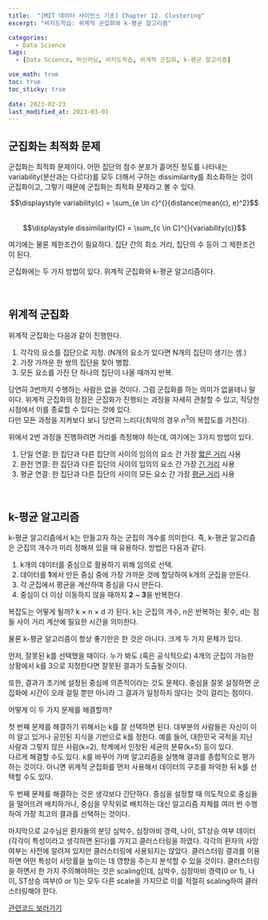 ```yaml
---
title:  "[MIT 데이터 사이언스 기초] Chapter 12. Clustering"
excerpt: "비지도학습: 위계적 군집화와 k-평균 알고리즘"

categories:
  - Data Science
tags:
  - [Data Science, 머신러닝, 비지도학습, 위계적 군집화, k-평균 알고리즘]

use_math: true
toc: true
toc_sticky: true
 
date: 2023-02-23
last_modified_at: 2023-03-01
---
```


## 군집화는 최적화 문제
군집화는 최적화 문제이다. 어떤 집단의 점수 분포가 흩어진 정도를 나타내는 variability(분산과는 다르다)를 모두 더해서 구하는 dissimilarity를 최소화하는 것이 군집화이고, 그렇기 때문에 군집화는 최적화 문제라고 볼 수 있다.

$$\displaystyle variability(c) = \sum_{e \in c}^{}{distance(mean(c), e)^2}$$      
$$\displaystyle dissimilarity(C) = \sum_{c \in C}^{}{variability(c)}$$

여기에는 물론 제한조건이 필요하다. 집단 간의 최소 거리, 집단의 수 등이 그 제한조건이 된다.

군집화에는 두 가지 방법이 있다. 위계적 군집화와 k-평균 알고리즘이다.  

<br/>

## 위계적 군집화
위계적 군집화는 다음과 같이 진행한다.
1. 각각의 요소를 집단으로 지정. (N개의 요소가 있다면 N개의 집단이 생기는 셈.)
2. 가장 가까운 한 쌍의 집단을 찾아 병합.
3. 모든 요소를 가진 단 하나의 집단이 나올 때까지 반복.

당연히 3번까지 수행하는 사람은 없을 것이다. 그럼 군집화를 하는 의미가 없을테니 말이다. 위계적 군집화의 장점은 군집화가 진행되는 과정을 자세히 관찰할 수 있고, 적당한 시점에서 이를 종료할 수 있다는 것에 있다.      
다만 모든 과정을 지켜보다 보니 당연히 느리다(최악의 경우 $n^3$의 복잡도를 가진다).

위에서 2번 과정을 진행하려면 거리를 측정해야 하는데, 여기에는 3가지 방법이 있다.
1. 단일 연결: 한 집단과 다른 집단의 사이의 임의의 요소 간 가장 <u>짧은 거리</u> 사용
2. 완전 연결: 한 집단과 다른 집단의 사이의 임의의 요소 간 가장 <u>긴 거리</u> 사용
3. 평균 연결: 한 집단과 다른 집단의 사이의 모든 요소 간 가장 <u>평균 거리</u> 사용


<br/>

## k-평균 알고리즘
k-평균 알고리즘에서 k는 만들고자 하는 군집의 개수를 의미한다. 즉, k-평균 알고리즘은 군집의 개수가 미리 정해져 있을 때 유용하다. 방법은 다음과 같다.
1. k개의 데이터를 중심으로 활용하기 위해 임의로 선택.
2. 데이터를 **1**에서 만든 중심 중에 가장 가까운 것에 할당하여 k개의 군집을 만든다.
3. 각 군집에서 평균을 계산하여 중심을 다시 만든다.
4. 중심이 더 이상 이동하지 않을 때까지 **2** ~ **3**을 반복한다.

복잡도는 어떻게 될까? k $\times$ n $\times$ d 가 된다. k는 군집의 개수, n은 반복하는 횟수, d는 점들 사이 거리 계산에 필요한 시간을 의미한다.

물론 k-평균 알고리즘이 항상 좋기만은 한 것은 아니다. 크게 두 가지 문제가 있다.

먼저, 잘못된 k를 선택했을 때이다. 누가 봐도 (혹은 공식적으로) 4개의 군집이 가능한 상황에서 k를 3으로 지정한다면 잘못된 결과가 도출될 것이다.

또한, 결과가 초기에 설정된 중심에 의존적이라는 것도 문제다. 중심을 잘못 설정하면 군집화에 시간이 오래 걸릴 뿐만 아니라 그 결과가 일정하지 않다는 것이 걸리는 점이다.

어떻게 이 두 가지 문제를 해결할까?

첫 번째 문제를 해결하기 위해서는 k를 잘 선택하면 된다. 대부분의 사람들은 자신이 이미 알고 있거나 공인된 지식을 기반으로 k를 정한다. 예를 들어, 대한민국 국적을 지닌 사람과 그렇지 않은 사람(k=2), 학계에서 인정된 세균의 분류(k=5) 등이 있다.        
다르게 해결할 수도 있다. k를 바꾸어 가며 알고리즘을 실행해 결과를 종합적으로 평가하는 것이다. 아니면 위계적 군집화를 먼저 사용해서 데이터의 구조를 파악한 뒤 k를 선택할 수도 있다.

두 번째 문제를 해결하는 것은 생각보다 간단하다. 중심을 설정할 때 의도적으로 중심들을 떨어뜨려 배치하거나, 중심을 무작위로 배치하는 대신 알고리즘 자체를 여러 번 수행하여 가장 최고의 결과를 선택하는 것이다.

마지막으로 교수님은 환자들의 분당 심박수, 심장마비 경력, 나이, ST상승 여부 데이터(각각이 특성이라고 생각하면 된다)를 가지고 클러스터링을 하였다. 각각의 환자의 사망여부는 사전에 알려져 있지만 클러스터링에 사용되지는 않았다. 클러스터링 결과를 이용하면 어떤 특성이 사망률을 높이는 데 영향을 주는지 분석할 수 있을 것이다. 클러스터링을 하면서 한 가지 주의해야하는 것은 scaling인데, 심박수, 심장마비 경력(0 or 1), 나이, ST상승 여부(0 or 1)는 모두 다른 scale을 가지므로 이를 적절히 scaling하여 클러스터링해야 한다.

[관련코드 보러가기](https://github.com/Hyun3246/Code-Warehouse/tree/main/MIT%20%EB%8D%B0%EC%9D%B4%ED%84%B0%20%EC%82%AC%EC%9D%B4%EC%96%B8%EC%8A%A4%20%EA%B8%B0%EC%B4%88)
